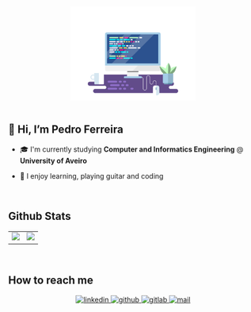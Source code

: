 <div align="center">
<img src="header.gif" align="center" style="width: 50%" />
</div>  
  

<br/>  


## 👋 Hi, I’m Pedro Ferreira   

- 🎓 I'm currently studying **Computer and Informatics Engineering** @ **University of Aveiro**  

- 🎨 I enjoy learning, playing guitar and coding  

<br/>  


## Github Stats  
<table><tr valign="middle"><td align="middle">

<img src="https://github-readme-stats.vercel.app/api?username=PedroDSFerreira&show_icons=true&count_private=true&include_all_commits=true&hide_border=true&hide=prs,contribs"/>

</td><td>

<img src="https://github-readme-stats.vercel.app/api/top-langs/?username=PedroDSFerreira&hide_border=true&layout=compact"/>

</td></tr></table>  
<br/>  


## How to reach me
<div align="center">
<a href="https://linkedin.com/in/pedrodsferreira" target="_blank">
<img src=https://img.shields.io/badge/linkedin-%231E77B5.svg?&style=for-the-badge&logo=linkedin&logoColor=white alt=linkedin style="margin-bottom: 5px;" />
</a>
<a href="https://github.com/PedroDSFerreira" target="_blank">
<img src=https://img.shields.io/badge/github-%2324292e.svg?&style=for-the-badge&logo=github&logoColor=white alt=github style="margin-bottom: 5px;" />
</a>
<a href="https://gitlab.com/https://gitlab.ubiwhere.com/pedroferreira" target="_blank">
<img src=https://img.shields.io/badge/gitlab-330F63.svg?&style=for-the-badge&logo=gitlab&logoColor=white alt=gitlab style="margin-bottom: 5px;" />
</a>
<a href="mailto:pedrodsf@ua.pt" target="_blank">
<img src=https://img.shields.io/badge/mail-%2324292e.svg?&style=for-the-badge&logo=mail.ru&logoColor=white alt=mail style="margin-bottom: 5px;" />
</a>
</div>  
